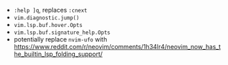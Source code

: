 - `:help ]q`, replaces `:cnext`
- `vim.diagnostic.jump()`
- `vim.lsp.buf.hover.Opts`
- `vim.lsp.buf.signature_help.Opts`
- potentially replace `nvim-ufo` with <https://www.reddit.com/r/neovim/comments/1h34lr4/neovim_now_has_the_builtin_lsp_folding_support/>
